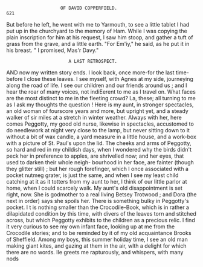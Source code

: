                         OF DAVID COPPERFIELD.                           621
  But before he left, he went with me to Yarmouth, to see a little tablet
I had put up in the churchyard to the memory of Ham. While I was
copying the plain inscription for him at his request, I saw him stoop, and
gather a tuft of grass from the grave, and a little earth.
   "For Em'iy," he said, as he put it in his breast.          " I promised,
Mas'r Davy."




                           A LAST RETROSPECT.

   AND now my written story ends. I look back, once more-for the last
time-before I close these leaves.
   I see myself, with Agnes at my side, journeying along the road of life.
I see our children and our friends around us ; and I hear the roar of many
voices, not indiEerent to me as I travel on.
   What faces are the most distinct to me in the fleeting crowd? La,
these; all turning to me as I ask my thoughts the question !
   Here is my aunt, in stronger spectacles, an old woman of fourscore
years and more, but upright yet, and a steady walker of sir miles at a
stretch in winter weather.
   Always with her, here comes Peggotty, my good old nurse, likewise in
spectacles, accustomed to do needlework at night very close to the lamp,
but never sitting down to it without a bit of wax candle, a yard measure
in a little house, and a work-box with a picture of St. Paul's upon
the lid.
   The cheeks and arms of Peggotty, so hard and red in my childish days,
when I wondered why the birds didn't peck her in preference to apples,
are shrivelled now; and her eyes, that used to darken their whole neigh-
bourhood in her face, are fainter (though they glitter still) ; but her rough
forefinger, which I once associated with a pocket nutmeg grater, is just
the same, and when I see my least child catching at it as it totters from
my aunt to her, I think of our little parlor at home, when I could scarcely
walk. My aunt's old disappointment is set right, now. She is godmother
to a real living Betsey Trotwood ; and Dora (the next in order) says she
spoils her.
   There is something bulky in Peggotty's pocket. I t is nothing smaller
than the Crocodile-Book, which is in rather a dilapidated condition by this
time, with divers of the leaves torn and stitched across, but which Peggotty
exhibits to the children as a precious relic. I find it very curious to see
my own infant face, looking up at me from the Crocodile stories; and to
be reminded by it of my old acquaintance Brooks of Sheffield.
   Among my boys, this summer holiday time, I see an old man making
giant kites, and gazing at them in the air, wlth a delight for which there
are no words. IIe greets me rapturously, and whispers, with many nods
